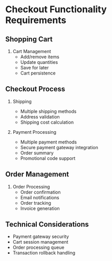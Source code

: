 # Checkout Functionality Requirements

## Shopping Cart
1. Cart Management
   - Add/remove items
   - Update quantities
   - Save for later
   - Cart persistence

## Checkout Process
1. Shipping
   - Multiple shipping methods
   - Address validation
   - Shipping cost calculation

2. Payment Processing
   - Multiple payment methods
   - Secure payment gateway integration
   - Order summary
   - Promotional code support

## Order Management
1. Order Processing
   - Order confirmation
   - Email notifications
   - Order tracking
   - Invoice generation

## Technical Considerations
- Payment gateway security
- Cart session management
- Order processing queue
- Transaction rollback handling